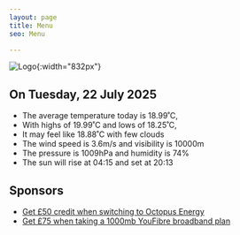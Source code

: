 ```yaml
---
layout: page
title: Menu
seo: Menu

---
```


![Logo](/images/logo.jpg){:width="832px"}

<!-- weather_marker starts -->
## On Tuesday, 22 July 2025

- The average temperature today is 18.99˚C,
- With highs of 19.99˚C and lows of 18.25˚C,
- It may feel like 18.88˚C with few clouds
- The wind speed is 3.6m/s and visibility is 10000m
- The pressure is 1009hPa and humidity is 74%
- The sun will rise at 04:15 and set at 20:13

<!-- weather_marker ends -->

## Sponsors

- [Get £50 credit when switching to Octopus Energy](https://bit.ly/3oD1nnS)
- [Get £75 when taking a 1000mb YouFibre broadband plan](https://aklam.io/91zWhU?)
